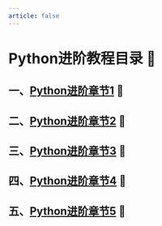 ```yaml
---
article: false
---
```

# Python进阶教程目录  :love_letter:
## 一、[Python进阶章节1](/python/pythonjj/pythonjj01.md)  :clown_face:
## 二、[Python进阶章节2](/python/pythonjj/pythonjj02.md)  :clown_face:
## 三、[Python进阶章节3](/python/pythonjj/pythonjj03.md)  :clown_face:
## 四、[Python进阶章节4](/python/pythonjj/pythonjj04.md)  :clown_face:
## 五、[Python进阶章节5](/python/pythonjj/pythonjj05.md)  :clown_face: